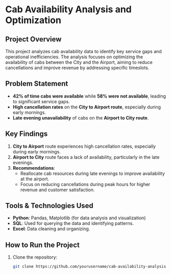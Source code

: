 # Cab Availability Analysis and Optimization

## Project Overview
This project analyzes cab availability data to identify key service gaps and operational inefficiencies. The analysis focuses on optimizing the availability of cabs between the City and the Airport, aiming to reduce cancellations and improve revenue by addressing specific timeslots.

## Problem Statement
- **42% of time cabs were available** while **58% were not available**, leading to significant service gaps.
- **High cancellation rates** on the **City to Airport route**, especially during early mornings.
- **Late evening unavailability** of cabs on the **Airport to City route**.

## Key Findings
1. **City to Airport** route experiences high cancellation rates, especially during early mornings.
2. **Airport to City** route faces a lack of availability, particularly in the late evenings.
3. **Recommendations**: 
   - Reallocate cab resources during late evenings to improve availability at the airport.
   - Focus on reducing cancellations during peak hours for higher revenue and customer satisfaction.

## Tools & Technologies Used
- **Python**: Pandas, Matplotlib (for data analysis and visualization)
- **SQL**: Used for querying the data and identifying patterns.
- **Excel**: Data cleaning and organizing.

## How to Run the Project
1. Clone the repository:
   ```bash
   git clone https://github.com/yourusername/cab-availability-analysis.git
